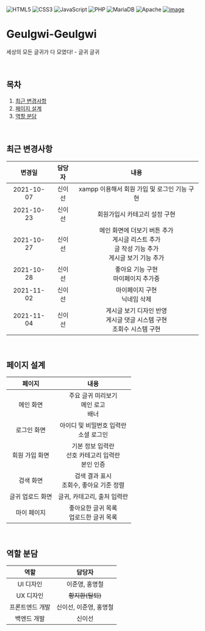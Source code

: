 ![HTML5](https://img.shields.io/badge/html5-%23E34F26.svg?style=for-the-badge&logo=html5&logoColor=white)
![CSS3](https://img.shields.io/badge/css3-%231572B6.svg?style=for-the-badge&logo=css3&logoColor=white)
![JavaScript](https://img.shields.io/badge/javascript-%23323330.svg?style=for-the-badge&logo=javascript&logoColor=%23F7DF1E)
![PHP](https://img.shields.io/badge/PHP-%23777BB4.svg?style=for-the-badge&logo=PHP&logoColor=white)
![MariaDB](https://img.shields.io/badge/MariaDB-%23003545.svg?style=for-the-badge&logo=MariaDB&logoColor=white)
![Apache](https://img.shields.io/badge/Apache-%23D2212B.svg?style=for-the-badge&logo=Apache&logoColor=white)
[![image](https://user-images.githubusercontent.com/43088187/139226261-49531578-6dd0-4fe5-bbbb-f723688002bd.png)](https://github.com/sweat-web-2021/Geulgwi-Geulgwi)

# Geulgwi-Geulgwi
세상의 모든 글귀가 다 모였다! - 글귀 글귀

<br>

## 목차
1. [최근 변경사항](#최근-변경사항)
2. [페이지 설계](#페이지-설계)
3. [역할 분담](#역할-분담)

<br>

## 최근 변경사항
|변경일|담당자|내용|
|:---:|:---:|:---:|
|2021-10-07|신이선|xampp 이용해서 회원 가입 및 로그인 기능 구현|
|2021-10-23|신이선|회원가입시 카테고리 설정 구현|
|2021-10-27|신이선|메인 화면에 더보기 버튼 추가<br>게시글 리스트 추가<br>글 작성 기능 추가<br>게시글 보기 기능 추가|
|2021-10-28|신이선|좋아요 기능 구현<br>마이페이지 추가중|
|2021-11-02|신이선|마이페이지 구현<br>닉네임 삭제|
|2021-11-04|신이선|게시글 보기 디자인 반영<br>게시글 댓글 시스템 구현<br>조회수 시스템 구현|

<br>

## 페이지 설계
|페이지|내용|
|:---:|:---:|
|메인 화면|주요 글귀 미리보기<br>메인 로고<br>배너|
|로그인 화면|아이디 및 비밀번호 입력란<br>소셜 로그인|
|회원 가입 화면|기본 정보 입력란<br>선호 카테고리 입력란<br>본인 인증|
|검색 화면|검색 결과 표시<br>조회수, 좋아요 기준 정렬|
|글귀 업로드 화면|글귀, 카테고리, 출처 입력란|
|마이 페이지|좋아요한 글귀 목록<br>업로드한 글귀 목록|

<br>

## 역할 분담
|역할|담당자|
|:---:|:---:|
|UI 디자인|이준영, 홍명철|
|UX 디자인|~~황지환(탈퇴)~~|
|프론트엔드 개발|신이선, 이준영, 홍명철|
|백엔드 개발|신이선|
